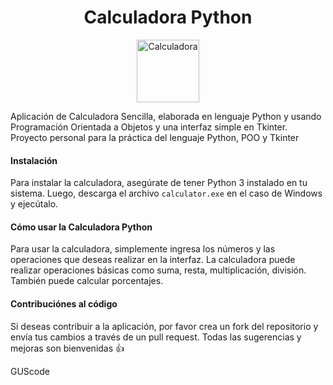 <div style="text-align:center">
<h1>Calculadora Python</h1>
</div>
<div style="text-align:center">
<img src="calculator_2.ico" alt="Calculadora" width="100"/>
</div>

Aplicación de Calculadora Sencilla, elaborada en lenguaje Python y usando Programación Orientada a Objetos y una interfaz simple en Tkinter.
Proyecto personal para la práctica del lenguaje Python, POO y Tkinter

#### Instalación

Para instalar la calculadora, asegúrate de tener Python 3 instalado en tu sistema. Luego, descarga el archivo `calculator.exe` en el caso de Windows y ejecútalo.

#### Cómo usar la Calculadora Python

Para usar la calculadora, simplemente ingresa los números y las operaciones que deseas realizar en la interfaz. La calculadora puede realizar operaciones básicas como suma, resta, multiplicación, división. También puede calcular porcentajes.

#### Contribuciónes al código

Si deseas contribuir a la aplicación, por favor crea un fork del repositorio y envía tus cambios a través de un pull request. Todas las sugerencias y mejoras son bienvenidas 👍

GUScode

